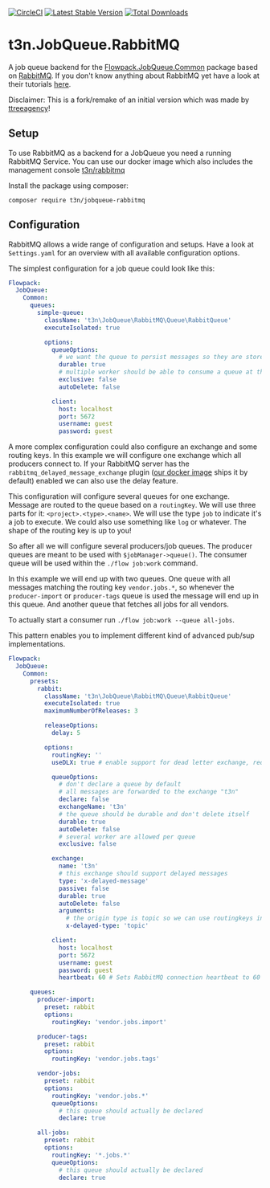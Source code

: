 [![CircleCI](https://circleci.com/gh/t3n/JobQueue.RabbitMQ.svg?style=svg)](https://circleci.com/gh/t3n/JobQueue.RabbitMQ) [![Latest Stable Version](https://poser.pugx.org/t3n/jobqueue-rabbitmq/v/stable)](https://packagist.org/packages/t3n/jobqueue-rabbitmq) [![Total Downloads](https://poser.pugx.org/t3n/jobqueue-rabbitmq/downloads)](https://packagist.org/packages/t3n/jobqueue-rabbitmq)

# t3n.JobQueue.RabbitMQ

A job queue backend for the [Flowpack.JobQueue.Common](https://github.com/Flowpack/jobqueue-common) package based on [RabbitMQ](https://www.rabbitmq.com).
If you don't know anything about RabbitMQ yet have a look at their tutorials [here](https://www.rabbitmq.com/getstarted.html).

Disclaimer: This is a fork/remake of an initial version which was made by [ttreeagency](https://github.com/ttreeagency/)!

## Setup

To use RabbitMQ as a backend for a JobQueue you need a running RabbitMQ Service. You can use our docker image which also
includes the management console [t3n/rabbitmq](https://quay.io/repository/t3n/rabbitmq)

Install the package using composer:

```
composer require t3n/jobqueue-rabbitmq
```

## Configuration

RabbitMQ allows a wide range of configuration and setups. Have a look at `Settings.yaml` for an overview with all available
configuration options.

The simplest configuration for a job queue could look like this:

```yaml
Flowpack:
  JobQueue:
    Common:
      queues:
        simple-queue:
          className: 't3n\JobQueue\RabbitMQ\Queue\RabbitQueue'
          executeIsolated: true

          options:
            queueOptions:
              # we want the queue to persist messages so they are stored even if no consumer (aka worker) is connected
              durable: true
              # multiple worker should be able to consume a queue at the same time
              exclusive: false
              autoDelete: false

            client:
              host: localhost
              port: 5672
              username: guest
              password: guest
```

A more complex configuration could also configure an exchange and some routing keys.
In this example we will configure one exchange which all producers connect to. If your
RabbitMQ server has the `rabbitmq_delayed_message_exchange` plugin ([our docker image](https://www.rabbitmq.com)
ships it by default) enabled we can also use the delay feature.

This configuration will configure several queues for one exchange. Message are routed
to the queue based on a `routingKey`. We will use three parts for it: `<project>.<type>.<name>`.
We will use the type `job` to indicate it's a job to execute. We could also use something like
`log` or whatever. The shape of the routing key is up to you!

So after all we will configure several producers/job queues.
The producer queues are meant to be used with `$jobManager->queue()`.
The consumer queue will be used within the `./flow job:work` command.

In this example we will end up with two queues. One queue with all messages matching
the routing key `vendor.jobs.*`, so whenever the `producer-import` or `producer-tags` queue is used
the message will end up in this queue. And another queue that fetches all jobs for all vendors.

To actually start a consumer run `./flow job:work --queue all-jobs`.

This pattern enables you to implement different kind of advanced pub/sup implementations.

```yaml
Flowpack:
  JobQueue:
    Common:
      presets:
        rabbit:
          className: 't3n\JobQueue\RabbitMQ\Queue\RabbitQueue'
          executeIsolated: true
          maximumNumberOfReleases: 3

          releaseOptions:
            delay: 5

          options:
            routingKey: ''
            useDLX: true # enable support for dead letter exchange, requires configuration in RabbitMQ

            queueOptions:
              # don't declare a queue by default
              # all messages are forwarded to the exchange "t3n"
              declare: false
              exchangeName: 't3n'
              # the queue should be durable and don't delete itself
              durable: true
              autoDelete: false
              # several worker are allowed per queue
              exclusive: false

            exchange:
              name: 't3n'
              # this exchange should support delayed messages
              type: 'x-delayed-message'
              passive: false
              durable: true
              autoDelete: false
              arguments:
                # the origin type is topic so we can use routingkeys including `*` or `#`
                x-delayed-type: 'topic'

            client:
              host: localhost
              port: 5672
              username: guest
              password: guest
              heartbeat: 60 # Sets RabbitMQ connection heartbeat to 60 seconds

      queues:
        producer-import:
          preset: rabbit
          options:
            routingKey: 'vendor.jobs.import'

        producer-tags:
          preset: rabbit
          options:
            routingKey: 'vendor.jobs.tags'

        vendor-jobs:
          preset: rabbit
          options:
            routingKey: 'vendor.jobs.*'
            queueOptions:
              # this queue should actually be declared
              declare: true

        all-jobs:
          preset: rabbit
          options:
            routingKey: '*.jobs.*'
            queueOptions:
              # this queue should actually be declared
              declare: true
```
